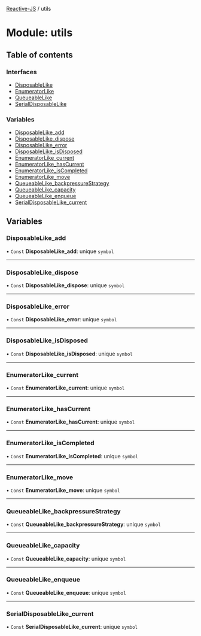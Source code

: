 [Reactive-JS](../README.md) / utils

# Module: utils

## Table of contents

### Interfaces

- [DisposableLike](../interfaces/utils.DisposableLike.md)
- [EnumeratorLike](../interfaces/utils.EnumeratorLike.md)
- [QueueableLike](../interfaces/utils.QueueableLike.md)
- [SerialDisposableLike](../interfaces/utils.SerialDisposableLike.md)

### Variables

- [DisposableLike\_add](utils.md#disposablelike_add)
- [DisposableLike\_dispose](utils.md#disposablelike_dispose)
- [DisposableLike\_error](utils.md#disposablelike_error)
- [DisposableLike\_isDisposed](utils.md#disposablelike_isdisposed)
- [EnumeratorLike\_current](utils.md#enumeratorlike_current)
- [EnumeratorLike\_hasCurrent](utils.md#enumeratorlike_hascurrent)
- [EnumeratorLike\_isCompleted](utils.md#enumeratorlike_iscompleted)
- [EnumeratorLike\_move](utils.md#enumeratorlike_move)
- [QueueableLike\_backpressureStrategy](utils.md#queueablelike_backpressurestrategy)
- [QueueableLike\_capacity](utils.md#queueablelike_capacity)
- [QueueableLike\_enqueue](utils.md#queueablelike_enqueue)
- [SerialDisposableLike\_current](utils.md#serialdisposablelike_current)

## Variables

### DisposableLike\_add

• `Const` **DisposableLike\_add**: unique `symbol`

___

### DisposableLike\_dispose

• `Const` **DisposableLike\_dispose**: unique `symbol`

___

### DisposableLike\_error

• `Const` **DisposableLike\_error**: unique `symbol`

___

### DisposableLike\_isDisposed

• `Const` **DisposableLike\_isDisposed**: unique `symbol`

___

### EnumeratorLike\_current

• `Const` **EnumeratorLike\_current**: unique `symbol`

___

### EnumeratorLike\_hasCurrent

• `Const` **EnumeratorLike\_hasCurrent**: unique `symbol`

___

### EnumeratorLike\_isCompleted

• `Const` **EnumeratorLike\_isCompleted**: unique `symbol`

___

### EnumeratorLike\_move

• `Const` **EnumeratorLike\_move**: unique `symbol`

___

### QueueableLike\_backpressureStrategy

• `Const` **QueueableLike\_backpressureStrategy**: unique `symbol`

___

### QueueableLike\_capacity

• `Const` **QueueableLike\_capacity**: unique `symbol`

___

### QueueableLike\_enqueue

• `Const` **QueueableLike\_enqueue**: unique `symbol`

___

### SerialDisposableLike\_current

• `Const` **SerialDisposableLike\_current**: unique `symbol`
